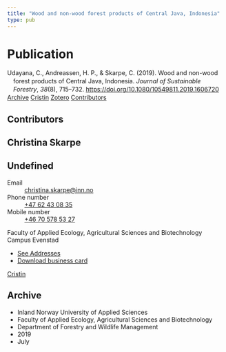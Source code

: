 ```yaml
---
title: "Wood and non-wood forest products of Central Java, Indonesia"
type: pub
---
```

<h1>Publication</h1>
<article id="csl-bib-container-UXTY8PLX" class="csl-bib-container">
  <div class="csl-bib-body" style="line-height: 1.35; padding-left: 1em; text-indent:-1em;">
  <div class="csl-entry">Udayana, C., Andreassen, H. P., &amp; Skarpe, C. (2019). Wood and non-wood forest products of Central Java, Indonesia. <i>Journal of Sustainable Forestry</i>, <i>38</i>(8), 715&#x2013;732. <a href="https://doi.org/10.1080/10549811.2019.1606720">https://doi.org/10.1080/10549811.2019.1606720</a></div>
</div>
  <div class="csl-bib-buttons">
    <a href="#taxonomy-article-UXTY8PLX" class="csl-bib-button">Archive</a>
    <a href="https://app.cristin.no/results/show.jsf?id=1709231" alt="Cristin URL" class="csl-bib-button">Cristin</a>
    <a href="http://zotero.org/groups/5022929/items/UXTY8PLX" alt="Zotero URL" class="csl-bib-button">Zotero</a>
    <a href="#contributors-article-UXTY8PLX" class="csl-bib-button">Contributors</a>
  </div>
  <div id="csl-bib-meta-container-UXTY8PLX"></div>
</article>
<div id="csl-bib-meta-UXTY8PLX" class="csl-bib-meta">
  <article id="contributors-article-UXTY8PLX" class="contributors-article">
    <h1>Contributors</h1>
    <div class="personas">
<div class="vrtx-hinn-person-card">
<div class="photo">
<i class="lar la-user-circle missing-person"></i>
</div>
<div class="info">
<hgroup><h1>Christina Skarpe</h1>
<h2>Undefined</h2>
</hgroup><dl>
<dt>Email</dt>
<dd>
<a href="mailto:christina.skarpe@inn.no">christina.skarpe@inn.no</a>
</dd>
<dt>Phone number</dt>
<dd><a href="tel:+4762430835">
+47 62 43 08 35
</a></dd>
<dt>Mobile number</dt>
<dd><a href="tel:+46705785327">
+46 70 578 53 27
</a></dd>
</dl>
<p>
Faculty of Applied Ecology, Agricultural Sciences and Biotechnology<br>
Campus Evenstad
</p>
<ul class="vrtx-hinn-links">
<li><a href="https://www.inn.no/english/find-an-employee/christina-skarpe.html#vrtx-hinn-addresses">See Addresses</a></li>
<li><a href="https://www.inn.no/english/find-an-employee/christina-skarpe.html?vrtx=vcf">Download business card</a></li>
</ul>
</div>
</div>
<a href="https://app.cristin.no/persons/show.jsf?id=328270" alt="Cristin URL" class="personas-cristin">Cristin</a>
</div>
  </article>
  <article id="taxonomy-article-UXTY8PLX" class="taxonomy-article">
    <h1>Archive</h1>
    <ul>
      <li>Inland Norway University of Applied Sciences</li>
      <li>Faculty of Applied Ecology, Agricultural Sciences and Biotechnology</li>
      <li>Department of Forestry and Wildlife Management</li>
      <li>2019</li>
      <li>July</li>
    </ul>
  </article>
</div>
